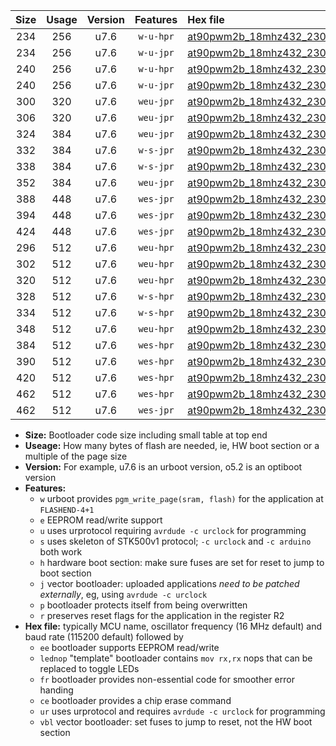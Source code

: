 |Size|Usage|Version|Features|Hex file|
|:-:|:-:|:-:|:-:|:--|
|234|256|u7.6|`w-u-hpr`|[at90pwm2b_18mhz432_230400bps_ur.hex](https://raw.githubusercontent.com/stefanrueger/urboot/main/at90pwm2b_18mhz432_230400bps_ur.hex)|
|234|256|u7.6|`w-u-jpr`|[at90pwm2b_18mhz432_230400bps_ur_vbl.hex](https://raw.githubusercontent.com/stefanrueger/urboot/main/at90pwm2b_18mhz432_230400bps_ur_vbl.hex)|
|240|256|u7.6|`w-u-hpr`|[at90pwm2b_18mhz432_230400bps_lednop_ur.hex](https://raw.githubusercontent.com/stefanrueger/urboot/main/at90pwm2b_18mhz432_230400bps_lednop_ur.hex)|
|240|256|u7.6|`w-u-jpr`|[at90pwm2b_18mhz432_230400bps_lednop_ur_vbl.hex](https://raw.githubusercontent.com/stefanrueger/urboot/main/at90pwm2b_18mhz432_230400bps_lednop_ur_vbl.hex)|
|300|320|u7.6|`weu-jpr`|[at90pwm2b_18mhz432_230400bps_ee_ur_vbl.hex](https://raw.githubusercontent.com/stefanrueger/urboot/main/at90pwm2b_18mhz432_230400bps_ee_ur_vbl.hex)|
|306|320|u7.6|`weu-jpr`|[at90pwm2b_18mhz432_230400bps_ee_lednop_ur_vbl.hex](https://raw.githubusercontent.com/stefanrueger/urboot/main/at90pwm2b_18mhz432_230400bps_ee_lednop_ur_vbl.hex)|
|324|384|u7.6|`weu-jpr`|[at90pwm2b_18mhz432_230400bps_ee_lednop_fr_ur_vbl.hex](https://raw.githubusercontent.com/stefanrueger/urboot/main/at90pwm2b_18mhz432_230400bps_ee_lednop_fr_ur_vbl.hex)|
|332|384|u7.6|`w-s-jpr`|[at90pwm2b_18mhz432_230400bps_vbl.hex](https://raw.githubusercontent.com/stefanrueger/urboot/main/at90pwm2b_18mhz432_230400bps_vbl.hex)|
|338|384|u7.6|`w-s-jpr`|[at90pwm2b_18mhz432_230400bps_lednop_vbl.hex](https://raw.githubusercontent.com/stefanrueger/urboot/main/at90pwm2b_18mhz432_230400bps_lednop_vbl.hex)|
|352|384|u7.6|`weu-jpr`|[at90pwm2b_18mhz432_230400bps_ee_lednop_fr_ce_ur_vbl.hex](https://raw.githubusercontent.com/stefanrueger/urboot/main/at90pwm2b_18mhz432_230400bps_ee_lednop_fr_ce_ur_vbl.hex)|
|388|448|u7.6|`wes-jpr`|[at90pwm2b_18mhz432_230400bps_ee_vbl.hex](https://raw.githubusercontent.com/stefanrueger/urboot/main/at90pwm2b_18mhz432_230400bps_ee_vbl.hex)|
|394|448|u7.6|`wes-jpr`|[at90pwm2b_18mhz432_230400bps_ee_lednop_vbl.hex](https://raw.githubusercontent.com/stefanrueger/urboot/main/at90pwm2b_18mhz432_230400bps_ee_lednop_vbl.hex)|
|424|448|u7.6|`wes-jpr`|[at90pwm2b_18mhz432_230400bps_ee_lednop_fr_vbl.hex](https://raw.githubusercontent.com/stefanrueger/urboot/main/at90pwm2b_18mhz432_230400bps_ee_lednop_fr_vbl.hex)|
|296|512|u7.6|`weu-hpr`|[at90pwm2b_18mhz432_230400bps_ee_ur.hex](https://raw.githubusercontent.com/stefanrueger/urboot/main/at90pwm2b_18mhz432_230400bps_ee_ur.hex)|
|302|512|u7.6|`weu-hpr`|[at90pwm2b_18mhz432_230400bps_ee_lednop_ur.hex](https://raw.githubusercontent.com/stefanrueger/urboot/main/at90pwm2b_18mhz432_230400bps_ee_lednop_ur.hex)|
|320|512|u7.6|`weu-hpr`|[at90pwm2b_18mhz432_230400bps_ee_lednop_fr_ur.hex](https://raw.githubusercontent.com/stefanrueger/urboot/main/at90pwm2b_18mhz432_230400bps_ee_lednop_fr_ur.hex)|
|328|512|u7.6|`w-s-hpr`|[at90pwm2b_18mhz432_230400bps.hex](https://raw.githubusercontent.com/stefanrueger/urboot/main/at90pwm2b_18mhz432_230400bps.hex)|
|334|512|u7.6|`w-s-hpr`|[at90pwm2b_18mhz432_230400bps_lednop.hex](https://raw.githubusercontent.com/stefanrueger/urboot/main/at90pwm2b_18mhz432_230400bps_lednop.hex)|
|348|512|u7.6|`weu-hpr`|[at90pwm2b_18mhz432_230400bps_ee_lednop_fr_ce_ur.hex](https://raw.githubusercontent.com/stefanrueger/urboot/main/at90pwm2b_18mhz432_230400bps_ee_lednop_fr_ce_ur.hex)|
|384|512|u7.6|`wes-hpr`|[at90pwm2b_18mhz432_230400bps_ee.hex](https://raw.githubusercontent.com/stefanrueger/urboot/main/at90pwm2b_18mhz432_230400bps_ee.hex)|
|390|512|u7.6|`wes-hpr`|[at90pwm2b_18mhz432_230400bps_ee_lednop.hex](https://raw.githubusercontent.com/stefanrueger/urboot/main/at90pwm2b_18mhz432_230400bps_ee_lednop.hex)|
|420|512|u7.6|`wes-hpr`|[at90pwm2b_18mhz432_230400bps_ee_lednop_fr.hex](https://raw.githubusercontent.com/stefanrueger/urboot/main/at90pwm2b_18mhz432_230400bps_ee_lednop_fr.hex)|
|462|512|u7.6|`wes-hpr`|[at90pwm2b_18mhz432_230400bps_ee_lednop_fr_ce.hex](https://raw.githubusercontent.com/stefanrueger/urboot/main/at90pwm2b_18mhz432_230400bps_ee_lednop_fr_ce.hex)|
|462|512|u7.6|`wes-jpr`|[at90pwm2b_18mhz432_230400bps_ee_lednop_fr_ce_vbl.hex](https://raw.githubusercontent.com/stefanrueger/urboot/main/at90pwm2b_18mhz432_230400bps_ee_lednop_fr_ce_vbl.hex)|

- **Size:** Bootloader code size including small table at top end
- **Useage:** How many bytes of flash are needed, ie, HW boot section or a multiple of the page size
- **Version:** For example, u7.6 is an urboot version, o5.2 is an optiboot version
- **Features:**
  + `w` urboot provides `pgm_write_page(sram, flash)` for the application at `FLASHEND-4+1`
  + `e` EEPROM read/write support
  + `u` uses urprotocol requiring `avrdude -c urclock` for programming
  + `s` uses skeleton of STK500v1 protocol; `-c urclock` and `-c arduino` both work
  + `h` hardware boot section: make sure fuses are set for reset to jump to boot section
  + `j` vector bootloader: uploaded applications *need to be patched externally*, eg, using `avrdude -c urclock`
  + `p` bootloader protects itself from being overwritten
  + `r` preserves reset flags for the application in the register R2
- **Hex file:** typically MCU name, oscillator frequency (16 MHz default) and baud rate (115200 default) followed by
  + `ee` bootloader supports EEPROM read/write
  + `lednop` "template" bootloader contains `mov rx,rx` nops that can be replaced to toggle LEDs
  + `fr` bootloader provides non-essential code for smoother error handing
  + `ce` bootloader provides a chip erase command
  + `ur` uses urprotocol and requires `avrdude -c urclock` for programming
  + `vbl` vector bootloader: set fuses to jump to reset, not the HW boot section
